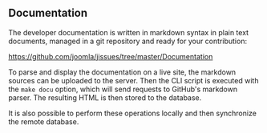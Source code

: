 ## Documentation

The developer documentation is written in markdown syntax in plain text documents, managed in a git repository and ready for your contribution:

https://github.com/joomla/jissues/tree/master/Documentation

To parse and display the documentation on a live site, the markdown sources can be uploaded to the server.
Then the CLI script is executed with the `make docu` option, which will send requests to GitHub's markdown parser.
The resulting HTML is then stored to the database.

It is also possible to perform these operations locally and then synchronize the remote database.
